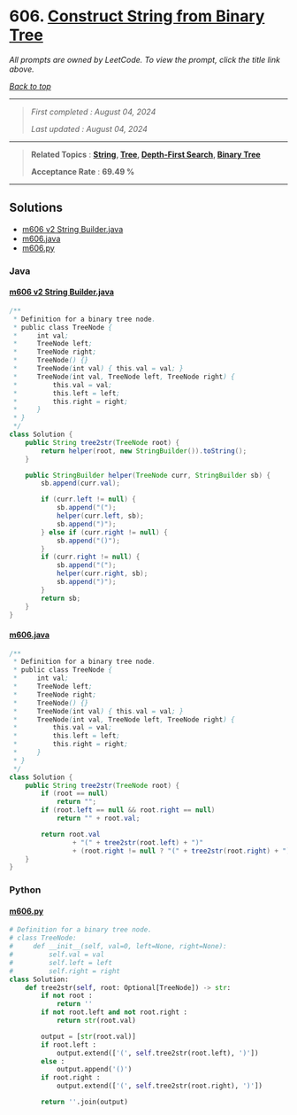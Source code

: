 # 606. [Construct String from Binary Tree](<https://leetcode.com/problems/construct-string-from-binary-tree>)

*All prompts are owned by LeetCode. To view the prompt, click the title link above.*

*[Back to top](<../README.md>)*

------

> *First completed : August 04, 2024*
>
> *Last updated : August 04, 2024*

------

> **Related Topics** : **[String](<by_topic/String.md>), [Tree](<by_topic/Tree.md>), [Depth-First Search](<by_topic/Depth-First Search.md>), [Binary Tree](<by_topic/Binary Tree.md>)**
>
> **Acceptance Rate** : **69.49 %**

------

## Solutions

- [m606 v2 String Builder.java](<../my-submissions/m606 v2 String Builder.java>)
- [m606.java](<../my-submissions/m606.java>)
- [m606.py](<../my-submissions/m606.py>)
### Java
#### [m606 v2 String Builder.java](<../my-submissions/m606 v2 String Builder.java>)
```Java
/**
 * Definition for a binary tree node.
 * public class TreeNode {
 *     int val;
 *     TreeNode left;
 *     TreeNode right;
 *     TreeNode() {}
 *     TreeNode(int val) { this.val = val; }
 *     TreeNode(int val, TreeNode left, TreeNode right) {
 *         this.val = val;
 *         this.left = left;
 *         this.right = right;
 *     }
 * }
 */
class Solution {
    public String tree2str(TreeNode root) {
        return helper(root, new StringBuilder()).toString();
    }

    public StringBuilder helper(TreeNode curr, StringBuilder sb) {
        sb.append(curr.val);

        if (curr.left != null) {
            sb.append("(");
            helper(curr.left, sb);
            sb.append(")");
        } else if (curr.right != null) {
            sb.append("()");
        }
        if (curr.right != null) {
            sb.append("(");
            helper(curr.right, sb);
            sb.append(")");
        }
        return sb;
    }
}
```

#### [m606.java](<../my-submissions/m606.java>)
```Java
/**
 * Definition for a binary tree node.
 * public class TreeNode {
 *     int val;
 *     TreeNode left;
 *     TreeNode right;
 *     TreeNode() {}
 *     TreeNode(int val) { this.val = val; }
 *     TreeNode(int val, TreeNode left, TreeNode right) {
 *         this.val = val;
 *         this.left = left;
 *         this.right = right;
 *     }
 * }
 */
class Solution {
    public String tree2str(TreeNode root) {
        if (root == null)
            return "";
        if (root.left == null && root.right == null)
            return "" + root.val;

        return root.val
                + "(" + tree2str(root.left) + ")"
                + (root.right != null ? "(" + tree2str(root.right) + ")" : ""); 
    }
}
```

### Python
#### [m606.py](<../my-submissions/m606.py>)
```Python
# Definition for a binary tree node.
# class TreeNode:
#     def __init__(self, val=0, left=None, right=None):
#         self.val = val
#         self.left = left
#         self.right = right
class Solution:
    def tree2str(self, root: Optional[TreeNode]) -> str:
        if not root :
            return ''
        if not root.left and not root.right :
            return str(root.val)

        output = [str(root.val)]
        if root.left :
            output.extend(['(', self.tree2str(root.left), ')'])
        else :
            output.append('()')
        if root.right :
            output.extend(['(', self.tree2str(root.right), ')'])

        return ''.join(output)
```

